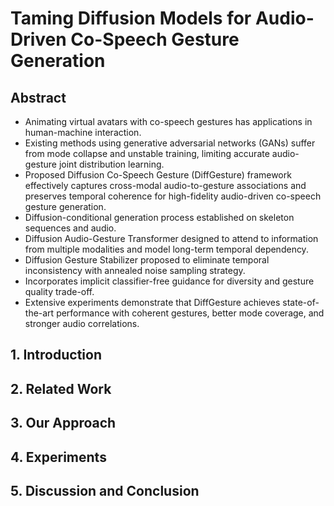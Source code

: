 # Taming Diffusion Models for Audio-Driven Co-Speech Gesture Generation

## Abstract

* Animating virtual avatars with co-speech gestures has applications in human-machine interaction.
* Existing methods using generative adversarial networks (GANs) suffer from mode collapse and unstable training, limiting accurate audio-gesture joint distribution learning.
* Proposed Diffusion Co-Speech Gesture (DiffGesture) framework effectively captures cross-modal audio-to-gesture associations and preserves temporal coherence for high-fidelity audio-driven co-speech gesture generation.
* Diffusion-conditional generation process established on skeleton sequences and audio.
* Diffusion Audio-Gesture Transformer designed to attend to information from multiple modalities and model long-term temporal dependency.
* Diffusion Gesture Stabilizer proposed to eliminate temporal inconsistency with annealed noise sampling strategy.
* Incorporates implicit classifier-free guidance for diversity and gesture quality trade-off.
* Extensive experiments demonstrate that DiffGesture achieves state-of-the-art performance with coherent gestures, better mode coverage, and stronger audio correlations.

## 1. Introduction

## 2. Related Work

## 3. Our Approach

## 4. Experiments

## 5. Discussion and Conclusion

